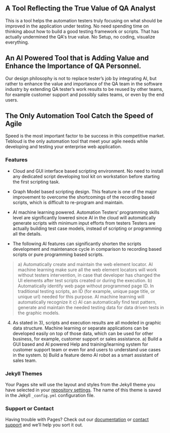 ## A Tool Reflecting the True Value of QA Analyst  

This is a tool helps the automation testers truly focusing on what should be improved in the application under testing. No need spending time on thinking about how to build a good testing framework or scripts. That has actually undermined the QA's true value. No Setup, no coding, visualize everything.

## An AI Powered Tool that is Adding Value and Enhance the Importance of QA Personnel.  

Our design philosophy is not to replace tester’s job by integrating AI, but rather to enhance the value and importance of the QA team in the software industry by extending QA tester’s work results to be reused by other teams, for example customer support and possibly sales teams, or even by the end users.

## The Only Automation Tool Catch the Speed of Agile

Speed is the most important factor to be success in this competitive market. Tebloud is the only automation tool that meet your agile needs while developing and testing your enterprise web application.
  
### Features

* Cloud and GUI interface based scripting environment. No need to install any dedicated script developing tool kit on workstation before starting the first scripting task.

* Graph Model based scripting design. This feature is one of the major improvement to overcome the shortcomings of the recording based scripts, which is difficult to re-program and maintain. 

* AI machine learning powered. Automation Testers’ programming skills level are significantly lowered since AI in the cloud will automatically generate scripts with minimum input efforts from testers Testers are actually building test case models, instead of scripting or programming all the details. 

* The following AI features can significantly shorten the scripts development and maintenance cycle in comparison to recording based scripts or pure programming based scripts.
> a) Automatically create and maintain the web element locator. AI machine learning make sure all the web element locators will work without testers intervention, in case that developer has changed the UI elements after test scripts created or during the execution.
> b) Automatically identify web page without programmed page ID. In traditional testing scripts, an ID (for example, unique page title, or  unique url) needed for this purpose. AI machine learning will automatically recognize it
> c) AI can automatically find test pattern, generate and maintain the needed testing data for data driven tests in the graphic models.
4) As stated in 3), scripts and execution results are all modeled in graphic data structure. Machine learning or separate applications can be developed easily on top of those data, which can be used for other business, for example, customer support or sales assistance.
	a) Build a GUI based and AI powered Help and training/learning system for customer support team or even for and users to understand use cases in the system.
 	b) Build a feature demo AI robot as a smart assistant of sales team.


### Jekyll Themes

Your Pages site will use the layout and styles from the Jekyll theme you have selected in your [repository settings](https://github.com/peidong-hu/bigtester-intro-site/settings). The name of this theme is saved in the Jekyll `_config.yml` configuration file.

### Support or Contact

Having trouble with Pages? Check out our [documentation](https://help.github.com/categories/github-pages-basics/) or [contact support](https://github.com/contact) and we’ll help you sort it out.
